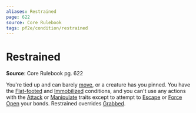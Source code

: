```yaml
---
aliases: Restrained
page: 622
source: Core Rulebook
tags: pf2e/condition/restrained
---
```


# Restrained

**Source**: Core Rulebook pg. 622

You're tied up and can barely [move](../Traits/Move.md), or a creature has you pinned. You have the [Flat-footed](Flat-footed.md) and [Immobilized](Immobilized.md) conditions, and you can't use any actions with the [Attack](../Traits/Attack.md) or [Manipulate](../Traits/Manipulate.md) traits except to attempt to [Escape](../Rules/Actions/Escape.md) or [Force Open](../Rules/Actions/Force%20Open.md) your bonds. Restrained overrides [Grabbed](Grabbed.md).
